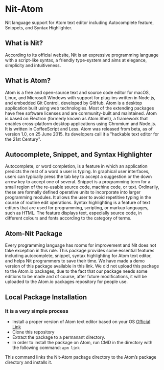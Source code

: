 # Nit-Atom

Nit language support for Atom text editor including Autocomplete feature, Snippets, and Syntax Highlighter.

## What is Nit?

According to its official website, Nit is an expressive programming language with a script-like syntax, a friendly type-system and aims at elegance, simplicity and intuitiveness.

## What is Atom?

Atom is a free and open-source text and source code editor for macOS, Linux, and Microsoft Windows with support for plug-ins written in Node.js, and embedded Git Control, developed by GitHub. Atom is a desktop application built using web technologies. Most of the extending packages have free software licenses and are community-built and maintained. Atom is based on Electron (formerly known as Atom Shell), a framework that enables cross-platform desktop applications using Chromium and Node.js. It is written in CoffeeScript and Less. Atom was released from beta, as of version 1.0, on 25 June 2015. Its developers call it a "hackable text editor for the 21st Century".

## Autocomplete, Snippet, and Syntax Highlighter

Autocomplete, or word completion, is a feature in which an application predicts the rest of a word a user is typing. In graphical user interfaces, users can typically press the tab key to accept a suggestion or the down arrow key to accept one of several.
Snippet is a programming term for a small region of the re-usable source code, machine code, or text. Ordinarily, these are formally defined operative units to incorporate into larger programming modules. It allows the user to avoid repetitive typing in the course of routine edit operations.
Syntax highlighting is a feature of text editors that are used for programming, scripting, or markup languages, such as HTML. The feature displays text, especially source code, in different colours and fonts according to the category of terms.

## Atom-Nit Package

Every programming language has rooms for improvement and Nit does not take exception in this rule. This package provides some essential features including autocomplete, snippet, syntax highlighting for Atom text editor, and helps Nit programmers to save their time.
We have made a demo version of this package available in this link. We did not upload this package to the Atom.io packages, due to the fact that our package needs some editions to be made and of course, after future modifications, it will be uploaded to the Atom.io packages repository for people use.

## Local Package Installation

### It is a very simple process
- Install a proper version of Atom text editor based on your OS [Official Link](https://atom.io/)
- Clone this repository
- Extract the package to a permanant directory.
- In order to install the package on Atom, run CMD in the directory with the following command:
``` apm link ```

This command links the Nit-Atom package directory to the Atom’s package directory and installs it.





